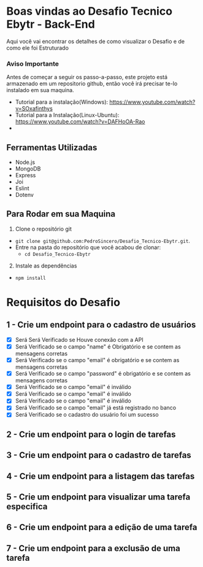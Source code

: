# Boas vindas ao Desafio Tecnico Ebytr -  Back-End


Aqui você vai encontrar os detalhes de como visualizar o Desafio e de como ele foi Estruturado 

 ### Aviso Importante
Antes de começar a seguir os passo-a-passo, este projeto está armazenado em um repositorio github, então você irá precisar te-lo instalado em sua maquina.

- Tutorial para a instalação(Windows): https://www.youtube.com/watch?v=SOxafinthys
- Tutorial para a Instalação(Linux-Ubuntu): https://www.youtube.com/watch?v=DAFHoOA-Rao
- 
## Ferramentas Utilizadas
- Node.js
- MongoDB
- Express
- Joi
- Eslint
- Dotenv

## Para Rodar em sua Maquina
1. Clone o repositório git

- `git clone git@github.com:PedroSincero/Desafio_Tecnico-Ebytr.git`.
- Entre na pasta do repositório que você acabou de clonar:
  - `cd Desafio_Tecnico-Ebytr`
  
2. Instale as dependências 

- `npm install`

# Requisitos do Desafio

## 1 - Crie um endpoint para o cadastro de usuários
- [x]  Será Será Verificado  se Houve conexão com a API
- [x]  Será Verificado se o campo "name" é Obrigatório e se contem as mensagens corretas
- [x]  Será Verificado se o campo "email" é obrigatório e se contem as mensagens corretas 
- [x]  Será Verificado se o campo "password" é obrigatório e se contem as mensagens corretas 
- [x]  Será Verificado se o campo "email" é inválido 
- [x]  Será Verificado se o campo "email" é inválido 
- [x]  Será Verificado se o campo "email" é inválido 
- [x]  Será Verificado se o campo "email" já está registrado no banco 
- [x]  Será Verificado se o cadastro do usuário foi um sucesso 

## 2 - Crie um endpoint para o login de tarefas

## 3 - Crie um endpoint para o cadastro de tarefas

## 4 - Crie um endpoint para a listagem das tarefas

## 5 - Crie um endpoint para visualizar uma tarefa especifica

## 6 - Crie um endpoint para a edição de uma tarefa

## 7 - Crie um endpoint para a exclusão de uma tarefa
